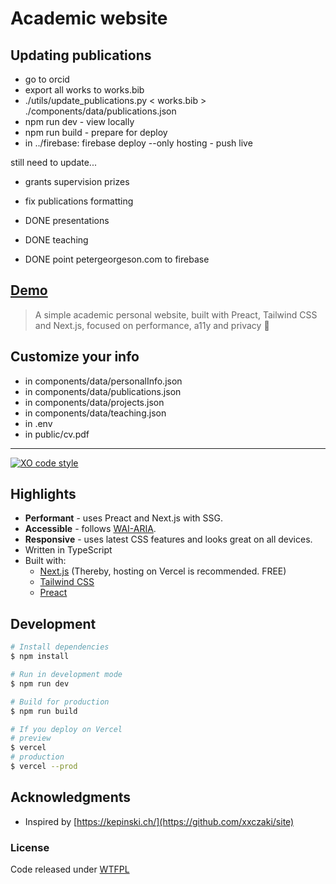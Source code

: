 # Academic website

## Updating publications
* go to orcid 
* export all works to works.bib
* ./utils/update_publications.py < works.bib > ./components/data/publications.json
* npm run dev - view locally
* npm run build - prepare for deploy
* in ../firebase: firebase deploy --only hosting - push live

still need to update...
* grants supervision prizes
* fix publications formatting

* DONE presentations
* DONE teaching
* DONE point petergeorgeson.com to firebase

## [Demo](https://nextjs-academic-theme.vercel.app/)
> A simple academic personal website, built with Preact, Tailwind CSS and Next.js, focused on performance, a11y and privacy 🚀

## Customize your info
- in components/data/personalInfo.json
- in components/data/publications.json
- in components/data/projects.json
- in components/data/teaching.json
- in .env
- in public/cv.pdf
---

[![XO code style](https://img.shields.io/badge/code_style-XO-5ed9c7.svg)](https://github.com/xojs/xo)


## Highlights

- **Performant** - uses Preact and Next.js with SSG.
- **Accessible** - follows [WAI-ARIA](https://developer.mozilla.org/en-US/docs/Learn/Accessibility/WAI-ARIA_basics).
- **Responsive** - uses latest CSS features and looks great on all devices.
- Written in TypeScript
- Built with:
    - [Next.js](https://nextjs.org/) (Thereby, hosting on Vercel is recommended. FREE)
    - [Tailwind CSS](https://tailwindcss.com/)
    - [Preact](https://preactjs.com/)

## Development

```bash
# Install dependencies
$ npm install

# Run in development mode
$ npm run dev

# Build for production
$ npm run build

# If you deploy on Vercel
# preview
$ vercel
# production
$ vercel --prod
```

## Acknowledgments

- Inspired by [https://kepinski.ch/](https://github.com/xxczaki/site)

### License

Code released under [WTFPL](http://www.wtfpl.net/)

